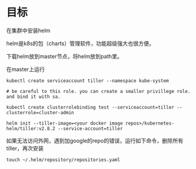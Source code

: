 # 目标
在集群中安装helm

helm是k8s的包（charts）管理软件，功能超级强大也很方便。

下载helm放到master节点，将helm放到path里。

在master上运行
```
kubectl create serviceaccount tiller --namespace kube-system

# be careful to this role. you can create a smaller privillege role. and bind it with sa.

kubectl create clusterrolebinding test --serviceaccount=tiller --clusterrole=cluster-admin

helm init --tiller-image=<your docker image repos>/kubernetes-helm/tiller:v2.8.2 --service-account=tiller
```
如果无法访问外网，遇到加google的repo的错误，运行如下命令，删除所有tiller，再次安装
```
touch ~/.helm/repository/repositories.yaml
```
